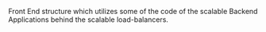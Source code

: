 Front End structure which utilizes some of the code of the scalable Backend Applications behind the scalable load-balancers.
